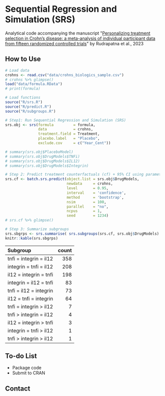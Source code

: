 # Sequential Regression and Simulation (SRS)
Analytical code accompanying the manuscript "[Personalizing treatment selection in Crohn’s disease: a meta-analysis of individual participant data from fifteen randomized controlled trials](https://www.medrxiv.org/content/10.1101/2023.11.10.23291837v1)" by Rudrapatna et al., 2023

## How to Use
```r
# Load data
crohns <- read.csv("data/crohns_biologics_sample.csv")
# crohns %>% glimpse()
load("data/formula.RData")
# print(formula)

# Load functions
source("R/srs.R")
source("R/predict.R")
source("R/subgroups.R")

# Step1: Run Sequential Regression and Simulation (SRS)
srs.obj <- srs(formula         = formula, 
               data            = crohns, 
               treatment.field = Treatment, 
               placebo.label   = "Placebo",
               exclude.cov     = c("Year_Cent"))

# summary(srs.obj$PlaceboModel)
# summary(srs.obj$DrugModels$TNFi)
# summary(srs.obj$DrugModels$IL12)
# summary(srs.obj$DrugModels$Integrin)

# Step 2: Predict treatment counterfactuals (cf) + 95% CI using parametric bootstrapping
srs.cf <- batch.srs.predict(object.list = srs.obj$DrugModels, 
                            newdata     = crohns, 
                            level       = 0.95,
                            interval    = 'confidence', 
                            method      = 'bootstrap', 
                            nsim        = 100,
                            parallel    = "no",
                            ncpus       = 1,
                            seed        = 1234)
# srs.cf %>% glimpse()

# Step 3: Summarize subgroups
srs.sbgrps <- srs.summarise( srs.subgroups(srs.cf, srs.obj$DrugModels) )
knitr::kable(srs.sbgrps)

```
|Subgroup               | count|
|:----------------------|-----:|
|tnfi = integrin = il12 |   358|
|integrin = tnfi = il12 |   208|
|il12 = integrin = tnfi |   198|
|integrin = il12 = tnfi |    83|
|tnfi = il12 = integrin |    73|
|il12 = tnfi = integrin |    64|
|tnfi = integrin > il12 |     7|
|tnfi > integrin = il12 |     4|
|il12 = integrin > tnfi |     3|
|integrin = tnfi > il12 |     1|
|tnfi > integrin > il12 |     1|

## To-do List

* Package code
* Submit to CRAN

## Contact
